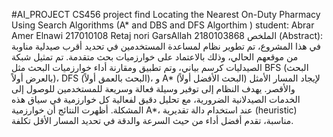 #AI_PROJECT
CS456 project
find Locating the Nearest On-Duty Pharmacy Using Search Algorithms (A* and DBS and DFS Algorthim )
student:
Abrar Amer Elnawi  217010108
Retaj nori GarsAllah   2180103868
الملخص (Abstract):
في هذا المشروع، تم تطوير نظام لمساعدة المستخدمين في تحديد أقرب صيدلية مناوبة من موقعهم الحالي، وذلك بالاعتماد على خوارزميات بحث متقدمة. تم تمثيل شبكة الصيدليات كرسم بياني، وتم تطبيق ومقارنة أداء خوارزميات البحث مثل BFS (البحث بالعرض أولاً)، DFS (البحث بالعمق أولاً)، و A* (البحث الأفضل أولاً) لإيجاد المسار الأمثل والأقصر. يهدف النظام إلى توفير وسيلة فعالة وسريعة للمستخدمين للوصول إلى الخدمات الصيدلانية الضرورية، مع تحليل دقيق لفعالية كل خوارزمية في سياق هذه المشكلة. أظهرت النتائج أن خوارزمية A*، عند استخدام دالة تقديرية (heuristic) مناسبة، تقدم أفضل أداء من حيث السرعة والدقة في تحديد المسار الأقل تكلفة.
